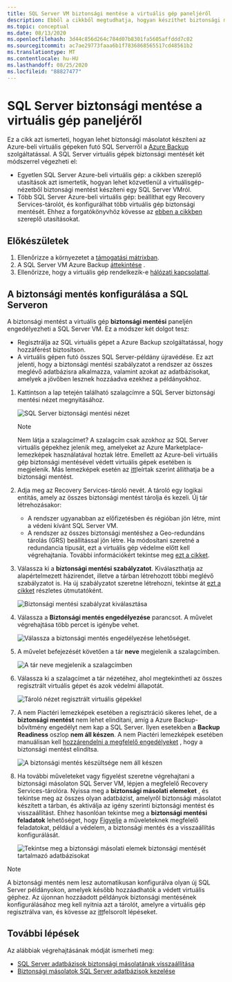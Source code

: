 ```yaml
---
title: SQL Server VM biztonsági mentése a virtuális gép paneljéről
description: Ebből a cikkből megtudhatja, hogyan készíthet biztonsági mentést SQL Server adatbázisokról az Azure Virtual Machines szolgáltatásban a virtuális gép ablaktáblán.
ms.topic: conceptual
ms.date: 08/13/2020
ms.openlocfilehash: 3d44c856d264c784d07b8301fa5605affddd7c02
ms.sourcegitcommit: ac7ae29773faaa6b1f7836868565517cd48561b2
ms.translationtype: MT
ms.contentlocale: hu-HU
ms.lasthandoff: 08/25/2020
ms.locfileid: "88827477"
---
```

# <a name="back-up-a-sql-server-from-the-vm-pane"></a>SQL Server biztonsági mentése a virtuális gép paneljéről

Ez a cikk azt ismerteti, hogyan lehet biztonsági másolatot készíteni az Azure-beli virtuális gépeken futó SQL Serverről a [Azure Backup](backup-overview.md) szolgáltatással. A SQL Server virtuális gépek biztonsági mentését két módszerrel végezheti el:

- Egyetlen SQL Server Azure-beli virtuális gép: a cikkben szereplő utasítások azt ismertetik, hogyan lehet közvetlenül a virtuálisgép-nézetből biztonsági mentést készíteni egy SQL Server VMról.
- Több SQL Server Azure-beli virtuális gép: beállíthat egy Recovery Services-tárolót, és konfigurálhat több virtuális gép biztonsági mentését. Ehhez a forgatókönyvhöz kövesse az [ebben a cikkben](backup-sql-server-database-azure-vms.md) szereplő utasításokat.

## <a name="before-you-start"></a>Előkészületek

1. Ellenőrizze a környezetet a [támogatási mátrixban](sql-support-matrix.md).
2. A SQL Server VM Azure Backup [áttekintése](backup-azure-sql-database.md) .
3. Ellenőrizze, hogy a virtuális gép rendelkezik-e [hálózati kapcsolattal](backup-sql-server-database-azure-vms.md#establish-network-connectivity).

## <a name="configure-backup-on-the-sql-server"></a>A biztonsági mentés konfigurálása a SQL Serveron

A biztonsági mentést a virtuális gép **biztonsági mentési** paneljén engedélyezheti a SQL Server VM. Ez a módszer két dolgot tesz:

- Regisztrálja az SQL virtuális gépet a Azure Backup szolgáltatással, hogy hozzáférést biztosítson.
- A virtuális gépen futó összes SQL Server-példány újravédése. Ez azt jelenti, hogy a biztonsági mentési szabályzatot a rendszer az összes meglévő adatbázisra alkalmazza, valamint azokat az adatbázisokat, amelyek a jövőben lesznek hozzáadva ezekhez a példányokhoz.

1. Kattintson a lap tetején található szalagcímre a SQL Server biztonsági mentési nézet megnyitásához.

    ![SQL Server biztonsági mentési nézet](./media/backup-sql-server-vm-from-vm-pane/sql-server-backup-view.png)

    >[!NOTE]
    >Nem látja a szalagcímet? A szalagcím csak azokhoz az SQL Server virtuális gépekhez jelenik meg, amelyeket az Azure Marketplace-lemezképek használatával hoztak létre. Emellett az Azure-beli virtuális gép biztonsági mentésével védett virtuális gépek esetében is megjelenik. Más lemezképek esetén az [itt](backup-sql-server-database-azure-vms.md)leírtak szerint állíthatja be a biztonsági mentést.

2. Adja meg az Recovery Services-tároló nevét. A tároló egy logikai entitás, amely az összes biztonsági mentést tárolja és kezeli. Új tár létrehozásakor:

    - A rendszer ugyanabban az előfizetésben és régióban jön létre, mint a védeni kívánt SQL Server VM.
    - A rendszer az összes biztonsági mentéshez a Geo-redundáns tárolás (GRS) beállítással jön létre. Ha módosítani szeretné a redundancia típusát, ezt a virtuális gép védelme előtt kell végrehajtania. További információkért tekintse meg [ezt a cikket](backup-create-rs-vault.md#set-storage-redundancy).

3. Válassza ki a **biztonsági mentési szabályzatot**. Kiválaszthatja az alapértelmezett házirendet, illetve a tárban létrehozott többi meglévő szabályzatot is. Ha új szabályzatot szeretne létrehozni, tekintse át [ezt a cikket](backup-sql-server-database-azure-vms.md#create-a-backup-policy) részletes útmutatóként.

    ![Biztonsági mentési szabályzat kiválasztása](./media/backup-sql-server-vm-from-vm-pane/backup-policy.png)

4. Válassza a **Biztonsági mentés engedélyezése** parancsot. A művelet végrehajtása több percet is igénybe vehet.

    ![Válassza a biztonsági mentés engedélyezése lehetőséget.](./media/backup-sql-server-vm-from-vm-pane/enable-backup.png)

5. A művelet befejezését követően a tár **neve** megjelenik a szalagcímben.

    ![A tár neve megjelenik a szalagcímben](./media/backup-sql-server-vm-from-vm-pane/vault-name.png)

6. Válassza ki a szalagcímet a tár nézetéhez, ahol megtekintheti az összes regisztrált virtuális gépet és azok védelmi állapotát.

    ![Tároló nézet regisztrált virtuális gépekkel](./media/backup-sql-server-vm-from-vm-pane/vault-view.png)

7. A nem Piactéri lemezképek esetében a regisztráció sikeres lehet, de a **biztonsági mentést** nem lehet elindítani, amíg a Azure Backup-bővítmény engedélyt nem kap a SQL Server. Ilyen esetekben a **Backup Readiness** oszlop **nem áll készen**. A nem Piactéri lemezképek esetében manuálisan kell [hozzárendelni a megfelelő engedélyeket](backup-azure-sql-database.md#set-vm-permissions) , hogy a biztonsági mentést elindítsa.

    ![A biztonsági mentés készültsége nem áll készen](./media/backup-sql-server-vm-from-vm-pane/backup-readiness-not-ready.png)

8. Ha további műveleteket vagy figyelést szeretne végrehajtani a biztonsági másolaton SQL Server VM, lépjen a megfelelő Recovery Services-tárolóra. Nyissa meg a **biztonsági másolati elemeket** , és tekintse meg az összes olyan adatbázist, amelyről biztonsági másolatot készített a tárban, és aktiválja az igény szerinti biztonsági mentést és visszaállítást. Ehhez hasonlóan tekintse meg a **biztonsági mentési feladatok** lehetőséget, hogy [Figyelje](manage-monitor-sql-database-backup.md) a műveleteknek megfelelő feladatokat, például a védelem, a biztonsági mentés és a visszaállítás konfigurálását.

    ![Tekintse meg a biztonsági másolati elemek biztonsági mentését tartalmazó adatbázisokat](./media/backup-sql-server-vm-from-vm-pane/backup-items.png)

>[!NOTE]
>A biztonsági mentés nem lesz automatikusan konfigurálva olyan új SQL Server példányokon, amelyek később hozzáadhatók a védett virtuális géphez. Az újonnan hozzáadott példányok biztonsági mentésének konfigurálásához meg kell nyitnia azt a tárolót, amelyre a virtuális gép regisztrálva van, és kövesse az [itt](backup-sql-server-database-azure-vms.md)felsorolt lépéseket.

## <a name="next-steps"></a>További lépések

Az alábbiak végrehajtásának módját ismerheti meg:

- [SQL Server adatbázisok biztonsági másolatának visszaállítása](restore-sql-database-azure-vm.md)
- [Biztonsági másolatok SQL Server adatbázisok kezelése](manage-monitor-sql-database-backup.md)
